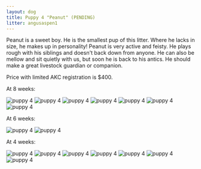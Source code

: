 ```yaml
---
layout: dog
title: Puppy 4 "Peanut" (PENDING)
litter: angusaspen1
---
```


Peanut is a sweet boy. He is the smallest pup of this litter. Where he lacks in size, he makes up in personality! Peanut is very active and feisty. He plays rough with his siblings and doesn't back down from anyone. He can also be mellow and sit quietly with us, but soon he is back to his antics. He should make a great livestock guardian or companion.

Price with limited AKC registration is $400.

At 8 weeks:

![puppy 4](http://farm6.staticflickr.com/5595/15312920981_848b01e6b0_z_d.jpg)
![puppy 4](http://farm4.staticflickr.com/3857/15312924151_93584bac50_z_d.jpg)
![puppy 4](http://farm6.staticflickr.com/5553/15129546557_da32bef75f_z_d.jpg)
![puppy 4](http://farm4.staticflickr.com/3881/15129507888_89b3c787c4_z_d.jpg)
![puppy 4](http://farm4.staticflickr.com/3892/15129551277_754342b2d7_z_d.jpg)
![puppy 4](http://farm4.staticflickr.com/3917/15316098015_3f8777aefc_z_d.jpg)
![puppy 4](http://farm4.staticflickr.com/3907/15129516958_6fa61bdfe0_z_d.jpg)

At 6 weeks:

![puppy 4](http://farm6.staticflickr.com/5589/15120117436_89c40d1d8c_z_d.jpg)
![puppy 4](http://farm6.staticflickr.com/5559/15142737222_270a42d583_z_d.jpg)

At 4 weeks:

![puppy 4](http://farm4.staticflickr.com/3911/14798567878_bf09ef1573_z_d.jpg)
![puppy 4](http://farm6.staticflickr.com/5573/14798450200_7073f390d2_z_d.jpg)
![puppy 4](http://farm6.staticflickr.com/5557/14982023941_094f3191b1_z_d.jpg)
![puppy 4](http://farm4.staticflickr.com/3890/14798591397_3779f83726_z_d.jpg)
![puppy 4](http://farm6.staticflickr.com/5558/14962157016_3863e1dba1_z_d.jpg)
![puppy 4](http://farm4.staticflickr.com/3879/14982060201_dbd19416b2_z_d.jpg)
![puppy 4](http://farm6.staticflickr.com/5571/14962108876_792082d0f3_z_d.jpg)
